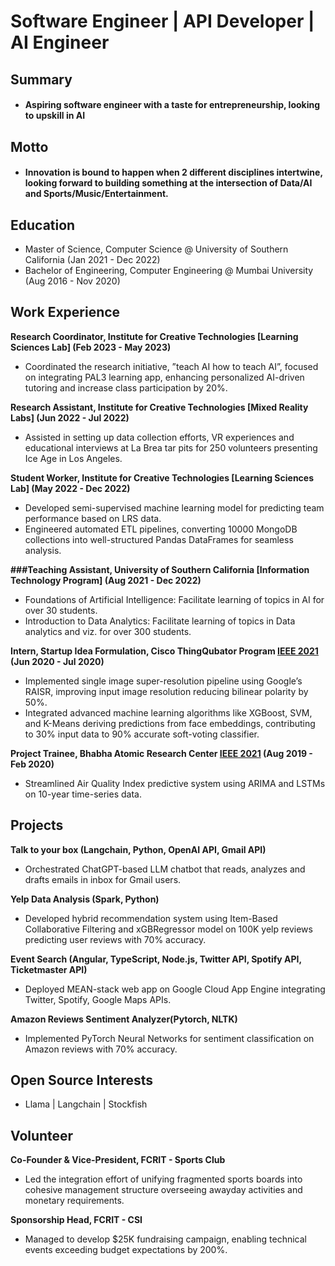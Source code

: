 # Software Engineer | API Developer | AI Engineer

## Summary
  - #### Aspiring software engineer with a taste for entrepreneurship, looking to upskill in AI

## Motto
  - #### Innovation is bound to happen when 2 different disciplines intertwine, looking forward to building something at the intersection of Data/AI and Sports/Music/Entertainment.


## Education
- Master of Science, Computer Science @ University of Southern California (Jan 2021 - Dec 2022)
- Bachelor of Engineering, Computer Engineering @ Mumbai University (Aug 2016 - Nov 2020)


## Work Experience
**Research Coordinator, Institute for Creative Technologies [Learning Sciences Lab] (Feb 2023 - May 2023)**
  - Coordinated the research initiative, ”teach AI how to teach AI”, focused on integrating PAL3 learning app, enhancing personalized AI-driven tutoring and increase class participation by 20%.

**Research Assistant, Institute for Creative Technologies [Mixed Reality Labs] (Jun 2022 - Jul 2022)**
  - Assisted in setting up data collection efforts, VR experiences and educational interviews at La Brea tar pits for 250 volunteers presenting Ice Age in Los Angeles.

**Student Worker, Institute for Creative Technologies [Learning Sciences Lab] (May 2022 - Dec 2022)**
  - Developed semi-supervised machine learning model for predicting team performance based on LRS data.
  - Engineered automated ETL pipelines, converting 10000 MongoDB collections into well-structured Pandas DataFrames for seamless analysis.

**###Teaching Assistant, University of Southern California [Information Technology Program] (Aug 2021 - Dec 2022)**
  - Foundations of Artificial Intelligence: Facilitate learning of topics in AI for over 30 students.
  - Introduction to Data Analytics: Facilitate learning of topics in Data analytics and viz. for over 300 students.

**Intern, Startup Idea Formulation, Cisco ThingQubator Program [IEEE 2021](https://ieeexplore.ieee.org/document/9544851) (Jun 2020 - Jul 2020)**
  - Implemented single image super-resolution pipeline using Google’s RAISR, improving input image resolution reducing bilinear polarity by 50%.
  - Integrated advanced machine learning algorithms like XGBoost, SVM, and K-Means deriving predictions from face embeddings, contributing to 30% input data to 90% accurate soft-voting classifier.

**Project Trainee, Bhabha Atomic Research Center [IEEE 2021](https://ieeexplore.ieee.org/document/9544851) (Aug 2019 - Feb 2020)**
  - Streamlined Air Quality Index predictive system using ARIMA and LSTMs on 10-year time-series data.


## Projects
**Talk to your box (Langchain, Python, OpenAI API, Gmail API)**
  - Orchestrated ChatGPT-based LLM chatbot that reads, analyzes and drafts emails in inbox for Gmail users.

**Yelp Data Analysis (Spark, Python)**
  - Developed hybrid recommendation system using Item-Based Collaborative Filtering and xGBRegressor model on 100K yelp reviews predicting user reviews with 70% accuracy.

**Event Search (Angular, TypeScript, Node.js, Twitter API, Spotify API, Ticketmaster API)**
  - Deployed MEAN-stack web app on Google Cloud App Engine integrating Twitter, Spotify, Google Maps APIs.

**Amazon Reviews Sentiment Analyzer(Pytorch, NLTK)**
  - Implemented PyTorch Neural Networks for sentiment classification on Amazon reviews with 70% accuracy.


## Open Source Interests
- Llama | Langchain | Stockfish


## Volunteer
**Co-Founder & Vice-President, FCRIT - Sports Club**
  - Led the integration effort of unifying fragmented sports boards into cohesive management structure overseeing awayday activities and monetary requirements.

**Sponsorship Head, FCRIT - CSI**
  - Managed to develop $25K fundraising campaign, enabling technical events exceeding budget expectations by 200%.

